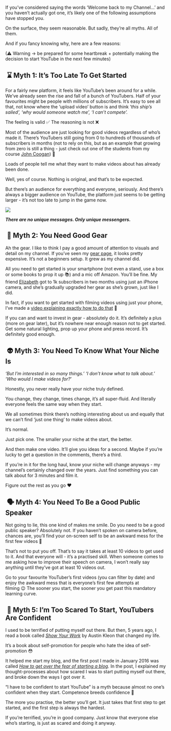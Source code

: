 If you’ve considered saying the words ‘Welcome back to my Channel…’ and you haven’t actually got one, it’s likely one of the following assumptions have stopped you.

On the surface, they seem reasonable. But sadly, they’re all myths. All of them.

And if you fancy knowing why, here are a few reasons:

(⚠ Warning → be prepared for some heartbreak + potentially making the decision to start YouTube in the next few minutes)

##  **⌛️ Myth 1: It’s Too Late To Get Started**

For a fairly new platform, it feels like YouTube’s been around for a while. We’ve already seen the rise and fall of a bunch of YouTubers. Half of your favourites might be people with millions of subscribers. It’s easy to see all that, not know where the ‘upload video’ button is and think ‘_this ship’s sailed’, ‘why would someone watch me’, ‘I can’t compete’._

The feeling is valid ✅ The reasoning is not ❌

Most of the audience are just looking for good videos regardless of who’s made it. There’s YouTubers still going from 0 to hundreds of thousands of subscribers in months (not to rely on this, but as an example that growing from zero is still a thing - just check out one of the students from my course [John Coogan](https://click.convertkit-mail2.com/mvum3lvkn2h6uvkv2qfm/wnh2hghrm40v4pbl/aHR0cHM6Ly93d3cueW91dHViZS5jb20vYy9Kb2huQ29vZ2FuUGx1cy92aWRlb3M=)) 🚀

Loads of people tell me what they want to make videos about has already been done.

Well, yes of course. Nothing is original, and that’s to be expected.

But there’s an audience for everything and everyone, seriously. And there’s always a bigger audience on YouTube, the platform just seems to be getting larger - it’s not too late to jump in the game now.

![](https://ci4.googleusercontent.com/proxy/YcNX8qIMnxkNQLz5qGn64Fu2S_bu7-7uYYAwrYFolufJdZFcntxUiYvVNR14PTD2jlQqOL1vadlXjKOjRPBsEooQlyuya4yRkrzpUXUce8xpwUWwKvgK3tdqbtzbZ9wqmq4eAg1xuF7z69Ag=s0-d-e1-ft#https://embed.filekitcdn.com/e/dHG4aSRazwrs3LA9HPR1C/jnZfgMgNrh9tY76YZfXjk4?w=800&fit=max)

**_There are no unique messages. Only unique messengers._**

##  **🎥 Myth 2: You Need Good Gear**

Ah the gear. I like to think I pay a good amount of attention to visuals and detail on my channel. If you’ve seen my [gear page](https://click.convertkit-mail2.com/mvum3lvkn2h6uvkv2qfm/reh8hohqk76v7ls6/aHR0cHM6Ly9raXQuY28vYWxpYWJkYWFsP3V0bV9jYW1wYWlnbj1BbGklMjdzJTIwUGFydC1UaW1lJTIwWW91VHViZXIlMjBDcmFzaC1Db3Vyc2UmdXRtX21lZGl1bT1lbWFpbCZ1dG1fc291cmNlPVJldnVlJTIwbmV3c2xldHRlcg==), it looks pretty expensive. It’s not a beginners setup. It grew as my channel did.

All you need to get started is your smartphone (not even a stand, use a box or some books to prop it up 📚) and a mic off Amazon. You’ll be fine. My friend [Elizabeth](https://click.convertkit-mail2.com/mvum3lvkn2h6uvkv2qfm/08hwh9hmnxlwx3bp/aHR0cHM6Ly93d3cueW91dHViZS5jb20vY2hhbm5lbC9VQ1VGRkhYdnpBTVJTRDhCcTRiSnBweFE_dXRtX2NhbXBhaWduPUFsaSUyN3MlMjBQYXJ0LVRpbWUlMjBZb3VUdWJlciUyMENyYXNoLUNvdXJzZSZ1dG1fbWVkaXVtPWVtYWlsJnV0bV9zb3VyY2U9UmV2dWUlMjBuZXdzbGV0dGVy) got to 1k subscribers in two months using just an iPhone camera, and she’s gradually upgraded her gear as she’s grown, just like I did.

In fact, if you want to get started with filming videos using just your phone, I’ve made a [video explaining exactly how to do that](https://click.convertkit-mail2.com/mvum3lvkn2h6uvkv2qfm/8ghqhohgw3rp3ril/aHR0cHM6Ly95b3V0dS5iZS9Kd2hzUGROMlJOZz91dG1fY2FtcGFpZ249QWxpJTI3cyUyMFBhcnQtVGltZSUyMFlvdVR1YmVyJTIwQ3Jhc2gtQ291cnNlJnV0bV9tZWRpdW09ZW1haWwmdXRtX3NvdXJjZT1SZXZ1ZSUyMG5ld3NsZXR0ZXI=) 🤙

If you can and want to invest in gear - absolutely do it. It’s definitely a plus (more on gear later), but it’s nowhere near enough reason not to get started. Get some natural lighting, prop up your phone and press record. It’s definitely good enough.

##  **👽 Myth 3: You Need To Know What Your Niche Is**

_‘But I’m interested in so many things.’ ‘I don’t know what to talk about.’ ‘Who would I make videos for?_’

Honestly, you never really have your niche truly defined.

You change, they change, times change, it’s all super-fluid. And literally everyone feels the same way when they start.

We all sometimes think there’s nothing interesting about us and equally that we can’t find ‘just one thing’ to make videos about.

It’s normal.

Just pick one. The smaller your niche at the start, the better.

And then make one video. It’ll give you ideas for a second. Maybe if you’re lucky to get a question in the comments, there’s a third.

If you’re in it for the long haul, know your niche will change anyways - my channel’s certainly changed over the years. Just find something you can talk about for 3 minutes and film it.

Figure out the rest as you go ❤️

##  **🗣 Myth 4: You Need To Be a Good Public Speaker**

Not going to lie, this one kind of makes me smile. Do you need to be a good public speaker? Absolutely not. If you haven’t spoken on camera before, chances are, you’ll find your on-screen self to be an awkward mess for the first few videos 🥴

That’s not to put you off. That’s to say it takes at least 10 videos to get used to it. And that everyone will - it’s a practised skill. When someone comes to me asking how to improve their speech on camera, I won’t really say anything until they’ve got at least 10 videos out.

Go to your favourite YouTuber’s first videos (you can filter by date) and enjoy the awkward mess that is everyone’s first few attempts at filming 😉 The sooner you start, the sooner you get past this mandatory learning curve.

##  **🙈 Myth 5: I’m Too Scared To Start, YouTubers Are Confident**

I used to be terrified of putting myself out there. But then, 5 years ago, I read a book called [_Show Your Work_](https://click.convertkit-mail2.com/mvum3lvkn2h6uvkv2qfm/vqh3hrhnm4w34qsw/aHR0cHM6Ly9nZW5pLnVzL2RhNzY=) by Austin Kleon that changed my life.

It’s a book about self-promotion for people who hate the idea of self-promotion 😳

It helped me start my blog, and the first post I made in January 2016 was called [_How to get over the fear of starting a blog_](https://click.convertkit-mail2.com/mvum3lvkn2h6uvkv2qfm/l2hehmhoq4xv4ptg/aHR0cHM6Ly9hbGlhYmRhYWwuY29tL2ZlYXItb2YtYmxvZ2dpbmcvP3V0bV9jYW1wYWlnbj1BbGklMjdzJTIwUGFydC1UaW1lJTIwWW91VHViZXIlMjBDcmFzaC1Db3Vyc2UmdXRtX21lZGl1bT1lbWFpbCZ1dG1fc291cmNlPVJldnVlJTIwbmV3c2xldHRlcg==)_._ In the post, I explained my thought-processes about how scared I was to start putting myself out there, and broke down the ways I got over it.

“I have to be confident to start YouTube” is a myth because almost no one’s confident when they start. Competence breeds confidence 🔄

The more you practise, the better you’ll get. It just takes that first step to get started, and the first step is always the hardest.

If you’re terrified, you’re in good company. Just know that everyone else who’s starting, is just as scared and doing it anyway.